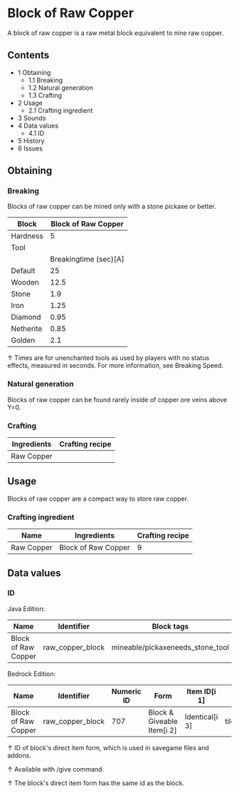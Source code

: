 # Block of Raw Copper
A block of raw copper is a raw metal block equivalent to nine raw copper.

## Contents
- 1 Obtaining
	- 1.1 Breaking
	- 1.2 Natural generation
	- 1.3 Crafting
- 2 Usage
	- 2.1 Crafting ingredient
- 3 Sounds
- 4 Data values
	- 4.1 ID
- 5 History
- 6 Issues

## Obtaining
### Breaking
Blocks of raw copper can be mined only with a stone pickaxe or better.

| Block     | Block of Raw Copper   |
|-----------|-----------------------|
| Hardness  | 5                     |
| Tool      |                       |
|           | Breakingtime (sec)[A] |
| Default   | 25                    |
| Wooden    | 12.5                  |
| Stone     | 1.9                   |
| Iron      | 1.25                  |
| Diamond   | 0.95                  |
| Netherite | 0.85                  |
| Golden    | 2.1                   |


↑ Times are for unenchanted tools as used by players with no status effects, measured in seconds. For more information, see Breaking Speed.


### Natural generation
Blocks of raw copper can be found rarely inside of copper ore veins above Y=0.


### Crafting
| Ingredients | Crafting recipe |
|-------------|-----------------|
| Raw Copper  |                 |

## Usage
Blocks of raw copper are a compact way to store raw copper.

### Crafting ingredient
| Name       | Ingredients         | Crafting recipe |
|------------|---------------------|-----------------|
| Raw Copper | Block of Raw Copper | 9               |

## Data values
### ID
Java Edition:

| Name                | Identifier       | Block tags                       | Translation key                  |
|---------------------|------------------|----------------------------------|----------------------------------|
| Block of Raw Copper | raw_copper_block | mineable/pickaxeneeds_stone_tool | block.minecraft.raw_copper_block |

Bedrock Edition:

| Name                | Identifier       | Numeric ID | Form                       | Item ID[i 1]   | Translation key            |
|---------------------|------------------|------------|----------------------------|----------------|----------------------------|
| Block of Raw Copper | raw_copper_block | 707        | Block & Giveable Item[i 2] | Identical[i 3] | tile.raw_copper_block.name |


↑ ID of block's direct item form, which is used in savegame files and addons.

↑ Available with /give command.

↑ The block's direct item form has the same id as the block.


